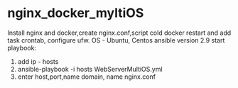 # nginx_docker_myltiOS
Install nginx and docker,create nginx.conf,script cold docker restart and add task crontab, configure ufw. OS - Ubuntu, Centos
ansible version 2.9
start playbook:
1. add ip - hosts
2. ansible-playbook -i hosts WebServerMultiOS.yml
3. enter host,port,name domain, name nginx.conf
